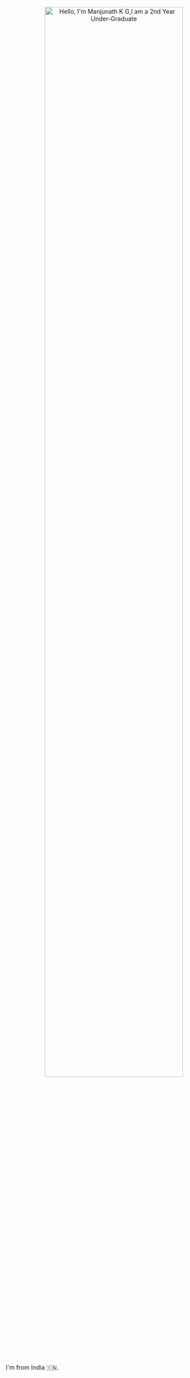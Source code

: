 <p align="center"><a href="https://anuraghazra.github.io"><img width="80%" alt="Hello, I'm Manjunath K G,I am a 2nd Year Under-Graduate" src="./assets/gh-readme-header.png" /></a></p>

<br />

I'm from India 🇮🇳.

